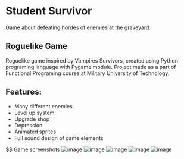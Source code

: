# Student Survivor
Game about defeating hordes of enemies at the graveyard. 

## Roguelike Game
Roguelike game inspired by Vampires Survivors, created using Python programing language with Pygame module. Project made as a part of Functional Programing course at Military University of Technology.

## Features:
- Many different enemies
- Level up system
- Upgrade shop
- Depression
- Animated sprites
- Full sound design of game elements

$$ Game screenshots
![image](https://user-images.githubusercontent.com/54881442/211599261-4c43da0e-c28e-4525-a272-f2c0b2435fee.png)
![image](https://user-images.githubusercontent.com/54881442/211599389-19fa2f0e-f8c4-452d-9158-1c2e9087aff1.png)
![image](https://user-images.githubusercontent.com/54881442/211599548-3088af35-b58b-411c-a5c0-375172821663.png)
![image](https://user-images.githubusercontent.com/54881442/211599624-f91bef7b-357c-4fda-8d42-3eb44978b10f.png)
![image](https://user-images.githubusercontent.com/54881442/211599720-ad7f2b83-203f-448b-95a1-10a3253af98a.png)
